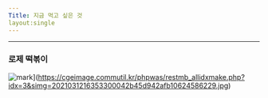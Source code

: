 ```yaml
---  
Title: 지금 먹고 싶은 것  
layout:single  
---  
```


---
### 로제 떡볶이  

![mark](/assets/images/mark.png "더 자세한 내용을 원하시면 방문해 보세요")](https://cgeimage.commutil.kr/phpwas/restmb_allidxmake.php?idx=3&simg=2021031216353300042b45d942afb10624586229.jpg)  

